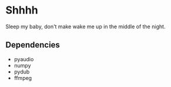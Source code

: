 # Shhhh
Sleep my baby, don't make wake me up in the middle of the night.

## Dependencies
- pyaudio
- numpy
- pydub
- ffmpeg
